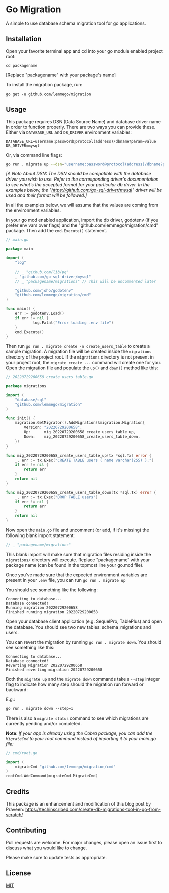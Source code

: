 # Go Migration

A simple to use database schema migration tool for go applications.

## Installation

Open your favorite terminal app and cd into your go module enabled project root:

`cd packagename`

[Replace "packagename" with your package's name]

To install the migration package, run:

`go get -u github.com/lemmego/migration`

## Usage

This package requires DSN (Data Source Name) and database driver name in order to function properly. There are two ways you can provide these. Either via `DATABASE_URL` and `DB_DRIVER` environment variables:

```env
DATABASE_URL=username:password@protocol(address)/dbname?param=value
DB_DRIVER=mysql
```

Or, via command line flags:

```sh
go run . migrate up --dsn="username:password@protocol(address)/dbname?param=value" --driver=mysql
```

_[A Note About DSN: The DSN should be compatible with the database driver you wish to use. Refer to the corresponding driver's documentation to see what's the accepted format for your particular db driver. In the examples below, the "https://github.com/go-sql-driver/mysql" driver will be used and their format will be followed.]_

In all the examples below, we will assume that the values are coming from the environment variables.

In your go mod enabled application, import the db driver, godotenv (if you prefer env vars over flags) and the "github.com/lemmego/migration/cmd" package. Then add the `cmd.Execute()` statement.

```go
// main.go

package main

import (
	"log"

	// _ "github.com/lib/pq"
	_ "github.com/go-sql-driver/mysql"
	// _ "packagename/migrations" // This will be uncommented later

	"github.com/joho/godotenv"
	"github.com/lemmego/migration/cmd"
)

func main() {
	err := godotenv.Load()
  	if err != nil {
    		log.Fatal("Error loading .env file")
  	}
	cmd.Execute()
}
```

Then run `go run . migrate create -n create_users_table` to create a sample migration. A migration file will be created inside the `migrations` directory of the project root. If the `migrations` directory is not present in your project root, the `migrate create ...` command will create one for you. Open the migration file and populate the `up()` and `down()` method like this:

```go
// 20220729200658_create_users_table.go

package migrations

import (
	"database/sql"
	"github.com/lemmego/migration"
)

func init() {
	migration.GetMigrator().AddMigration(&migration.Migration{
		Version: "20220729200658",
		Up:      mig_20220729200658_create_users_table_up,
		Down:    mig_20220729200658_create_users_table_down,
	})
}

func mig_20220729200658_create_users_table_up(tx *sql.Tx) error {
	_, err := tx.Exec("CREATE TABLE users ( name varchar(255) );")
	if err != nil {
		return err
	}
	return nil
}

func mig_20220729200658_create_users_table_down(tx *sql.Tx) error {
	_, err := tx.Exec("DROP TABLE users")
	if err != nil {
		return err
	}
	return nil
}
```

Now open the `main.go` file and uncomment (or add, if it's missing) the following blank import statement:

```go
// _ "packagename/migrations"
```

This blank import will make sure that migration files residing inside the `migrations/` directory will execute. Replace "packagename" with your package name (can be found in the topmost line your go.mod file).

Once you've made sure that the expected environment variables are present in your `.env` file, you can run `go run . migrate up`

You should see something like the following:

```
Connecting to database...
Database connected!
Running migration 20220729200658
Finished running migration 20220729200658
```

Open your database client application (e.g. SequelPro, TablePlus) and open the database. You should see two new tables: schema_migrations and users.

You can revert the migration by running `go run . migrate down`. You should see something like this:

```
Connecting to database...
Database connected!
Reverting Migration 20220729200658
Finished reverting migration 20220729200658
```

Both the `migrate up` and the `migrate down` commands take a `--step` integer flag to indicate how many step should the migration run forward or backward:

E.g.:

`go run . migrate down --step=1`

There is also a `migrate status` command to see which migrations are currently pending and/or completed.

**Note**: _If your app is already using the Cobra package, you can add the `MigrateCmd` to your root command instead of importing it to your main.go file:_

```go
// cmd/root.go

import (
	migrateCmd "github.com/lemmego/migration/cmd"
)
rootCmd.AddCommand(migrateCmd.MigrateCmd)
```

## Credits

This package is an enhancement and modification of this blog post by Praveen:
https://techinscribed.com/create-db-migrations-tool-in-go-from-scratch/

## Contributing

Pull requests are welcome. For major changes, please open an issue first to discuss what you would like to change.

Please make sure to update tests as appropriate.

## License

[MIT](https://choosealicense.com/licenses/mit/)
